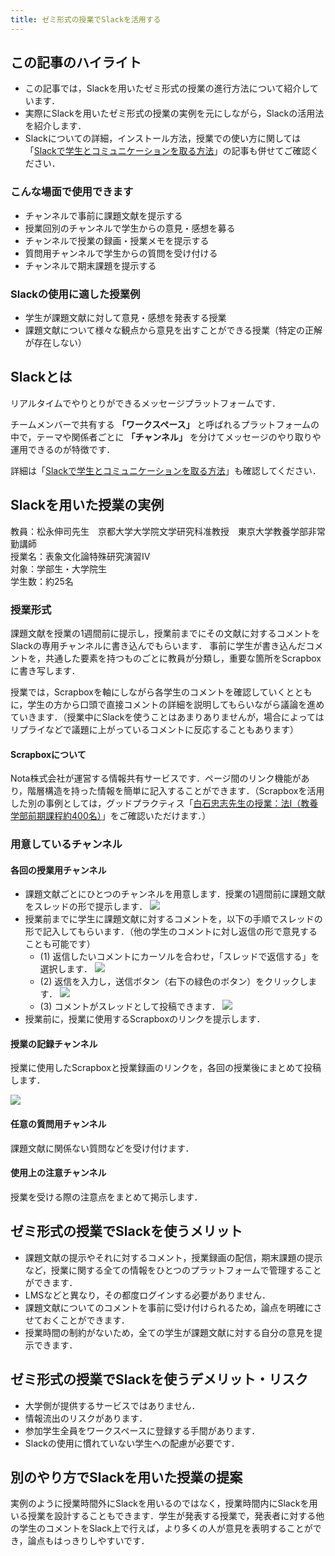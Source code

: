 ```yaml
---
title: ゼミ形式の授業でSlackを活用する
---
```


## この記事のハイライト

* この記事では，Slackを用いたゼミ形式の授業の進行方法について紹介しています．
* 実際にSlackを用いたゼミ形式の授業の実例を元にしながら，Slackの活用法を紹介します．
* Slackについての詳細，インストール方法，授業での使い方に関しては「[Slackで学生とコミュニケーションを取る方法](/articles/slack-communication)」の記事も併せてご確認ください．

### こんな場面で使用できます

*   チャンネルで事前に課題文献を提示する
*   授業回別のチャンネルで学生からの意見・感想を募る
*   チャンネルで授業の録画・授業メモを提示する
*   質問用チャンネルで学生からの質問を受け付ける
*   チャンネルで期末課題を提示する

### Slackの使用に適した授業例

*   学生が課題文献に対して意見・感想を発表する授業
*   課題文献について様々な観点から意見を出すことができる授業（特定の正解が存在しない）

## Slackとは

リアルタイムでやりとりができるメッセージプラットフォームです．

チームメンバーで共有する **「ワークスペース」** と呼ばれるプラットフォームの中で，テーマや関係者ごとに **「チャンネル」** を分けてメッセージのやり取りや運用できるのが特徴です．

詳細は「[Slackで学生とコミュニケーションを取る方法](/articles/slack-communication)」も確認してください．

## Slackを用いた授業の実例

教員：松永伸司先生　京都大学大学院文学研究科准教授　東京大学教養学部非常勤講師<br>
授業名：表象文化論特殊研究演習Ⅳ<br>
対象：学部生・大学院生<br>
学生数：約25名

### 授業形式

課題文献を授業の1週間前に提示し，授業前までにその文献に対するコメントをSlackの専用チャンネルに書き込んでもらいます．
事前に学生が書き込んだコメントを，共通した要素を持つものごとに教員が分類し，重要な箇所をScrapboxに書き写します．

授業では，Scrapboxを軸にしながら各学生のコメントを確認していくとともに，学生の方から口頭で直接コメントの詳細を説明してもらいながら議論を進めていきます．（授業中にSlackを使うことはあまりありませんが，場合によってはリプライなどで議題に上がっているコメントに反応することもあります）

#### Scrapboxについて

Nota株式会社が運営する情報共有サービスです．ページ間のリンク機能があり，階層構造を持った情報を簡単に記入することができます．（Scrapboxを活用した別の事例としては，グッドプラクティス「[白石忠志先生の授業：法Ⅰ（教養学部前期課程約400名）](/good-practice/interview/shiraishi)」をご確認いただけます．）

### 用意しているチャンネル

#### 各回の授業用チャンネル

* 課題文献ごとにひとつのチャンネルを用意します．授業の1週間前に課題文献をスレッドの形で提示します． <img src="001.png" class="medium">
* 授業前までに学生に課題文献に対するコメントを，以下の手順でスレッドの形で記入してもらいます．（他の学生のコメントに対し返信の形で意見することも可能です）
    * (1) 返信したいコメントにカーソルを合わせ，「スレッドで返信する」を選択します． <img src="003.png" class="medium">
    * (2) 返信を入力し，送信ボタン（右下の緑色のボタン）をクリックします． <img src="004.png" class="medium">
    * (3) コメントがスレッドとして投稿できます． <img src="005.png" class="medium">
* 授業前に，授業に使用するScrapboxのリンクを提示します．

#### 授業の記録チャンネル

授業に使用したScrapboxと授業録画のリンクを，各回の授業後にまとめて投稿します．

<img src="006.png" class="medium">

#### 任意の質問用チャンネル

課題文献に関係ない質問などを受け付けます．

#### 使用上の注意チャンネル

授業を受ける際の注意点をまとめて掲示します．

## ゼミ形式の授業でSlackを使うメリット

*   課題文献の提示やそれに対するコメント，授業録画の配信，期末課題の提示など，授業に関する全ての情報をひとつのプラットフォームで管理することができます．
*   LMSなどと異なり，その都度ログインする必要がありません．
*   課題文献についてのコメントを事前に受け付けられるため，論点を明確にさせておくことができます．
*   授業時間の制約がないため，全ての学生が課題文献に対する自分の意見を提示できます．

## ゼミ形式の授業でSlackを使うデメリット・リスク

*   大学側が提供するサービスではありません．
*   情報流出のリスクがあります．
*   参加学生全員をワークスペースに登録する手間があります．
*   Slackの使用に慣れていない学生への配慮が必要です．

## 別のやり方でSlackを用いた授業の提案

実例のように授業時間外にSlackを用いるのではなく，授業時間内にSlackを用いる授業を設計することもできます．学生が発表する授業で，発表者に対する他の学生のコメントをSlack上で行えば，より多くの人が意見を表明することができ，論点もはっきりしやすいです．
